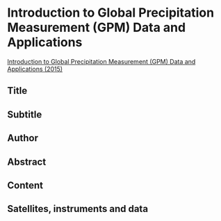 # Introduction to Global Precipitation Measurement (GPM) Data and Applications 

[Introduction to Global Precipitation Measurement (GPM) Data and Applications (2015)](https://appliedsciences.nasa.gov/join-mission/training/english/arset-introduction-global-precipitation-measurement-gpm-data-and)


## Title

## Subtitle

## Author

## Abstract

## Content

## Satellites, instruments and data

